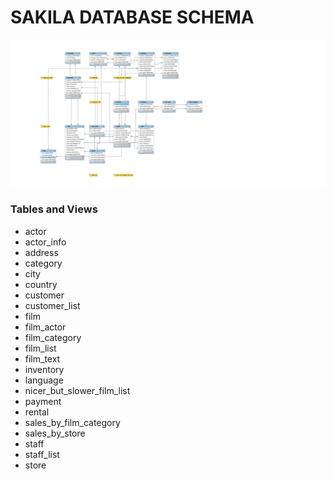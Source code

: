 
# SAKILA DATABASE SCHEMA

![sakila_schema](images/sakila_schema.svg)

### Tables and Views
* actor
* actor_info
* address
* category
* city
* country
* customer
* customer_list
* film
* film_actor
* film_category
* film_list
* film_text
* inventory
* language
* nicer_but_slower_film_list
* payment
* rental
* sales_by_film_category
* sales_by_store
* staff
* staff_list
* store
